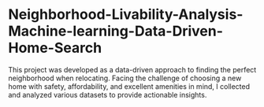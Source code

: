 # Neighborhood-Livability-Analysis-Machine-learning-Data-Driven-Home-Search
This project was developed as a data-driven approach to finding the perfect neighborhood when relocating. Facing the challenge of choosing a new home with safety, affordability, and excellent amenities in mind, I collected and analyzed various datasets to provide actionable insights.

